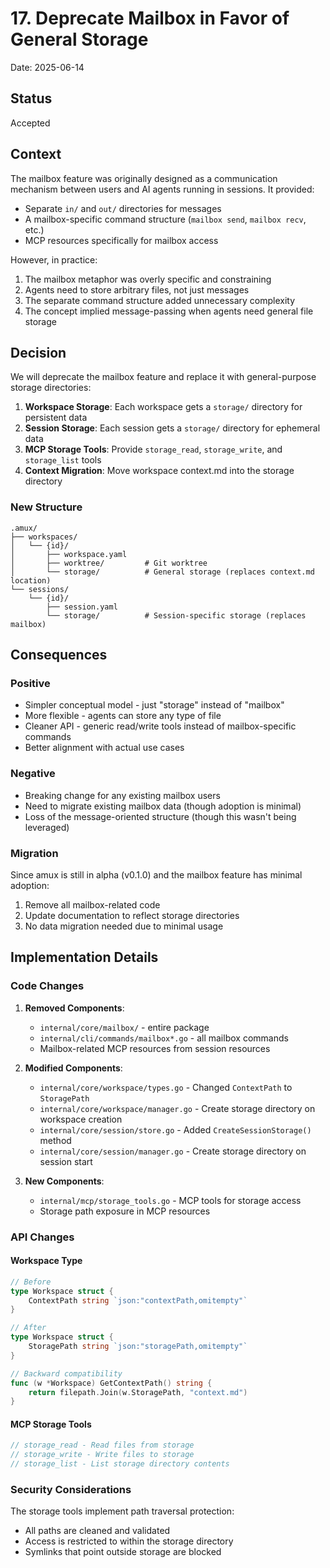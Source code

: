 # 17. Deprecate Mailbox in Favor of General Storage

Date: 2025-06-14

## Status

Accepted

## Context

The mailbox feature was originally designed as a communication mechanism between users and AI agents running in sessions. It provided:

- Separate `in/` and `out/` directories for messages
- A mailbox-specific command structure (`mailbox send`, `mailbox recv`, etc.)
- MCP resources specifically for mailbox access

However, in practice:

1. The mailbox metaphor was overly specific and constraining
2. Agents need to store arbitrary files, not just messages
3. The separate command structure added unnecessary complexity
4. The concept implied message-passing when agents need general file storage

## Decision

We will deprecate the mailbox feature and replace it with general-purpose storage directories:

1. **Workspace Storage**: Each workspace gets a `storage/` directory for persistent data
2. **Session Storage**: Each session gets a `storage/` directory for ephemeral data
3. **MCP Storage Tools**: Provide `storage_read`, `storage_write`, and `storage_list` tools
4. **Context Migration**: Move workspace context.md into the storage directory

### New Structure

```text
.amux/
├── workspaces/
│   └── {id}/
│       ├── workspace.yaml
│       ├── worktree/         # Git worktree
│       └── storage/          # General storage (replaces context.md location)
└── sessions/
    └── {id}/
        ├── session.yaml
        └── storage/          # Session-specific storage (replaces mailbox)
```

## Consequences

### Positive

- Simpler conceptual model - just "storage" instead of "mailbox"
- More flexible - agents can store any type of file
- Cleaner API - generic read/write tools instead of mailbox-specific commands
- Better alignment with actual use cases

### Negative

- Breaking change for any existing mailbox users
- Need to migrate existing mailbox data (though adoption is minimal)
- Loss of the message-oriented structure (though this wasn't being leveraged)

### Migration

Since amux is still in alpha (v0.1.0) and the mailbox feature has minimal adoption:

1. Remove all mailbox-related code
2. Update documentation to reflect storage directories
3. No data migration needed due to minimal usage

## Implementation Details

### Code Changes

1. **Removed Components**:
   - `internal/core/mailbox/` - entire package
   - `internal/cli/commands/mailbox*.go` - all mailbox commands
   - Mailbox-related MCP resources from session resources

2. **Modified Components**:
   - `internal/core/workspace/types.go` - Changed `ContextPath` to `StoragePath`
   - `internal/core/workspace/manager.go` - Create storage directory on workspace creation
   - `internal/core/session/store.go` - Added `CreateSessionStorage()` method
   - `internal/core/session/manager.go` - Create storage directory on session start

3. **New Components**:
   - `internal/mcp/storage_tools.go` - MCP tools for storage access
   - Storage path exposure in MCP resources

### API Changes

#### Workspace Type

```go
// Before
type Workspace struct {
    ContextPath string `json:"contextPath,omitempty"`
}

// After
type Workspace struct {
    StoragePath string `json:"storagePath,omitempty"`
}

// Backward compatibility
func (w *Workspace) GetContextPath() string {
    return filepath.Join(w.StoragePath, "context.md")
}
```

#### MCP Storage Tools

```go
// storage_read - Read files from storage
// storage_write - Write files to storage
// storage_list - List storage directory contents
```

### Security Considerations

The storage tools implement path traversal protection:

- All paths are cleaned and validated
- Access is restricted to within the storage directory
- Symlinks that point outside storage are blocked
